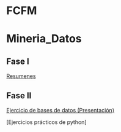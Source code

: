 # FCFM
# Mineria_Datos

## Fase I

[Resumenes](https://github.com/JavierHdzzz/Mineria_Datos/releases/download/resumen_mdatos/RESUMENES_Mineria.de.Datos.pdf)

## Fase II

[Ejercicio de bases de datos (Presentación)](https://github.com/JavierHdzzz/Mineria_Datos/blob/master/Ejercicio%20pr%C3%A1ctico%20de%20Bases%20de%20Datos.pdf)

[Ejercicios prácticos de python]

